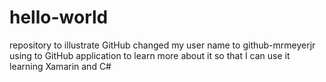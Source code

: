 # hello-world
repository to illustrate GitHub
changed my user name to github-mrmeyerjr
using to GitHub application to learn more about it 
so that I can use it learning Xamarin and C#
